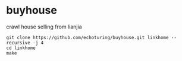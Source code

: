 # buyhouse

crawl house selling from lianjia

```shell
git clone https://github.com/echoturing/buyhouse.git linkhome --recursive -j 4
cd linkhome
make
```
